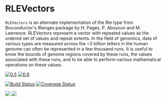 # RLEVectors

`RLEVectors` is an alternate implementation of the Rle type from
Bioconductor's IRanges package by H. Pages, P. Aboyoun and
M. Lawrence. RLEVectors represent a vector with repeated values as the
ordered set of values and repeat extents. In the field of genomics,
data of various types are  measured across the ~3 billion letters in
the human genome can often be represented in a few thousand runs. It
is useful to know the bounds of genome regions covered by these runs,
the values associated with these runs, and to be able to perform
various mathematical operations on these values. 

[![0.5](http://pkg.julialang.org/badges/RLEVectors_0.5.svg)](http://pkg.julialang.org/?pkg=RLEVectors)
[![0.6](http://pkg.julialang.org/badges/RLEVectors_0.6.svg)](http://pkg.julialang.org/?pkg=RLEVectors)

[![Build Status](https://travis-ci.org/phaverty/RLEVectors.jl.svg?branch=master)](https://travis-ci.org/phaverty/RLEVectors.jl)
[![Coverage Status](https://codecov.io/github/phaverty/RLEVectors.jl/coverage.svg?branch=master)](https://codecov.io/github/phaverty/RLEVectors.jl?branch=master)

[![](https://img.shields.io/badge/docs-latest-blue.svg)](https://phaverty.github.io/RLEVectors.jl/latest)
[![](https://img.shields.io/badge/docs-stable-blue.svg)](https://phaverty.github.io/RLEVectors.jl/stable)
